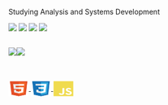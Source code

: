 Studying Analysis and Systems Development

 <div>
<a href = "mailto: alexandresantos_al@hotmail.com"><img src="https://img.shields.io/badge/-outlook-%23EA4335?style=for-the-badge&logo=outlook&logoColor=white" target="_blank"></a> <a href="https://www.linkedin.com/in/alexandresantosal/" target="_blank"><img src="https://img.shields.io/badge/-LinkedIn-%230077B5?style=for-the-badge&logo=linkedin&logoColor=white" target="_blank"></a>
<a href="https://discord.gg/veQa8cJhqU" target="_blank"><img src="https://img.shields.io/badge/-Discord-%230077B5?style=for-the-badge&logo=discord&logoColor=white" target="_blank"></a>
<a href="https://t.me/joinchat/f5DPL2J0hwhiZDYx " target="_blank"><img src="https://img.shields.io/badge/-Telegram-%230077B5?style=for-the-badge&logo=telegram&logoColor=white" target="_blank"></a> 
</div>

##

<div>
<a href="https://github.com/alexandresantosal91">
<img height="180em" src="https://github-readme-stats.vercel.app/api?username=alexandresantos&show_icons=true&theme=chartreuse-dark&include_all_commits=true&count_private=true"/><img height="180em" src="https://github-readme-stats.vercel.app/api/top-langs/?username=alexandresantosal91&layout=compact&langs_count=16&theme=chartreuse-dark"/>
</div>

##
 
<div style="display: inline_block"> <br>
<img align="center" alt="Alexandre -HTML" height="30" width="40" src="https://raw.githubusercontent.com/devicons/devicon/master/icons/html5/html5-original.svg">
<img align="center" alt="Alexandre -CSS" height="30" width="40" src="https://raw.githubusercontent.com/devicons/devicon/master/icons/css3/css3-original.svg">
<img align="center" alt="Alexandre -Js" height="30" width="40" src="https://raw.githubusercontent.com/devicons/devicon/master/icons/javascript/javascript-plain.svg">
</div>
